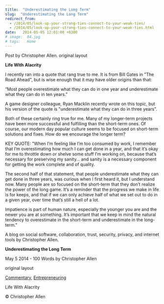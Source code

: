 ```yaml
---
title:  "Underestimating the Long Term"
slug:  "Underestimating the Long Term"
redirect_from:
  - /2014/05/look-up-your-strong-ties-connect-to-your-weak-ties/
  - /2014/05/look-up-your-strong-ties-connect-to-your-weak-ties.html
date:   2014-05-05 12:01:00 +0300
# image:  04.jpg
# tags:   Home
---
```




Post by Christopher Allen. original layout


**Life With Alacrity**

I recently ran into a quote that rang true to me. It is from Bill Gates in "The Road Ahead", but is wise enough that it may have older origins than that:

“Most people overestimate what they can do in one year and underestimate what they can do in ten years.”

A game designer colleague, Ryan Macklin recently wrote on this topic, but his version of the quote is "underestimate what they can do in three years".

Both of these certainly ring true for me. Many of my longer-term projects have been more successful and fulfilling than the short-term ones. Of course, our modern day popular culture seems to be focused on short-term solutions and fixes. How do we encourage the longer term?

KEY QUOTE: "When I’m feeling like I’m too consumed by work, I remember that I’m overestimating how much I can get done in a year, and that it’s okay for me to throttle down or shelve some stuff I’m working on, because that’s necessary for preserving my sanity… and sanity is a necessary component for getting the work complete and of quality.

The second half of that statement, that people underestimate what they can get done in three years, was curious when I first heard it, but I understand now. Many people are so focused on the short-term that they don’t realize the power of the long game. It’s a reminder that the progress we make in life is for keeps, and that if we can only achieve half of what we set out to do in a given year, over time that’s still a hell of a lot.

Impatience is part of human nature, especially the younger you are and the newer you are at something. It’s important that we keep in mind the natural tendency to overestimate in the short-term and underestimate in the long-term."

A blog on social software, collaboration, trust, security, privacy, and internet tools by Christopher Allen.

**Underestimating the Long Term**

May 5 2014 - 100 Words
by Christopher Allen

original layout

[Commentary](https://www.lifewithalacrity.com/tags/commentary/), [Entrepreneuring](https://www.lifewithalacrity.com/tags/entrepreneuring/)

Life With Alacrity

© Christopher Allen

